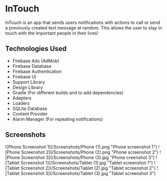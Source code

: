 # InTouch
InTouch is an app that sends users notifications with actions to call or send a previously created text message at random. 
This allows the user to stay in touch with the important people in their lives!

## Technologies Used
* Firebase Ads (AdMob)
* Firebase Database
* Firebase Authentication
* Firebase UI
* Support Library
* Design Library
* Gradle (For different builds and to add dependencies)
* Adapters
* Loaders
* SQLite Database
* Content Provider
* Alarm Manager (For repeating notifications)


## Screenshots
![Phone Screenshot 1](/Screenshots/Phone (1).png "Phone screenshot 1")
![Phone Screenshot 2](/Screenshots/Phone (2).png "Phone screenshot 2")
![Phone Screenshot 3](/Screenshots/Phone (3).jpg "Phone creenshot 3")
![Tablet Screenshot 1](/Screenshots/Tablet (1).jpg "Tablet screenshot 1")
![Tablet Screenshot 2](/Screenshots/Tablet (2).jpg "Tablet screenshot 2")
![Tablet Screenshot 3](/Screenshots/Tablet (3).jpg "Tablet screenshot 3")
